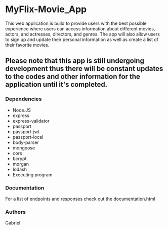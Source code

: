 # MyFlix-Movie_App
 This web application is build to provide users with the best possible experience where users can access information about different movies, actors, and actresses, directors, and genres. The app will also allow users to sign up and update their personal information as well as create a list of their favorite movies. 

 Please note that this app is still undergoing development thus there will be constant updates to the codes and other information for the application until it's completed.
 ---
### Dependencies
- Node.JS
- express
- express-validator
- passport
- passport-jwt
- passport-local
- body-parser
- mongoose
- cors
- bcrypt
- morgan
- lodash
- Executing program

### Documentation
For a list of endpoints and responses check out the documentation.html

### Authors
Gabriel 
